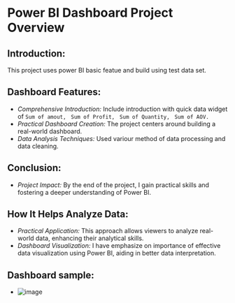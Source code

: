 # Power BI Dashboard Project Overview

## Introduction:
This project uses power BI basic featue and build using test data set.
## Dashboard Features:
- *Comprehensive Introduction:* Include introduction with quick data widget of `Sum of amout, ` `Sum of Profit, ` `Sum of Quantity, ` `Sum of AOV.`
- *Practical Dashboard Creation:* The project centers around building a real-world dashboard.
- *Data Analysis Techniques:* Used variour method of data processing and data cleaning.


## Conclusion:
- *Project Impact:* By the end of the project, I gain practical skills and fostering a deeper understanding of Power BI.


## How It Helps Analyze Data:
- *Practical Application:* This approach allows viewers to analyze real-world data, enhancing their analytical skills.
- *Dashboard Visualization:* I have emphasize on importance of effective data visualization using Power BI, aiding in better data interpretation.

## Dashboard sample:
- ![image](https://github.com/Badal0311/saless-dashboard/assets/111768050/725bd44a-c855-4c11-b61d-7e4bffa07add)
